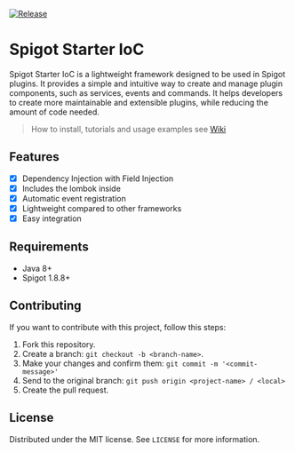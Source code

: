 [![Release](https://jitpack.io/v/dev.pk7r/spigot-starter-ioc.svg)](https://jitpack.io/#dev.pk7r/spigot-starter-ioc)

# Spigot Starter IoC
Spigot Starter IoC is a lightweight framework designed to be used in Spigot plugins. 
It provides a simple and intuitive way to create and manage plugin components, such as services, events and commands. 
It helps developers to create more maintainable and extensible plugins, while reducing the amount of code needed.

> How to install, tutorials and usage examples see [Wiki](https://github.com/pk7r/spigot-starter-ioc/wiki)

## Features

- [x] Dependency Injection with Field Injection
- [x] Includes the lombok inside
- [x] Automatic event registration 
- [x] Lightweight compared to other frameworks
- [x] Easy integration

## Requirements

- Java 8+
- Spigot 1.8.8+

## Contributing

If you want to contribute with this project, follow this steps:

1. Fork this repository.
2. Create a branch: `git checkout -b <branch-name>`.
3. Make your changes and confirm them: `git commit -m '<commit-message>'`
4. Send to the original branch: `git push origin <project-name> / <local>`
5. Create the pull request.

## License

Distributed under the MIT license. See ``LICENSE`` for more information.
